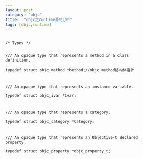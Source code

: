 ```yaml
---
layout: post
category: "objc"
title:  "objc之runtime源码分析"
tags: [objc,runtime]
---
```

<link rel="stylesheet" href="./styles/default.css">
<script src="/path/to/highlight.pack.js"></script>
<script>hljs.initHighlightingOnLoad();</script>
<pre><code class="Objective C">
/* Types */

/// An opaque type that represents a method in a class definition.  
typedef struct objc_method *Method;//objc_method结构体指针

/// An opaque type that represents an instance variable.  
typedef struct objc_ivar *Ivar;

/// An opaque type that represents a category.  
typedef struct objc_category *Category;

/// An opaque type that represents an Objective-C declared property.  
typedef struct objc_property *objc_property_t;  

</code></pre>






































